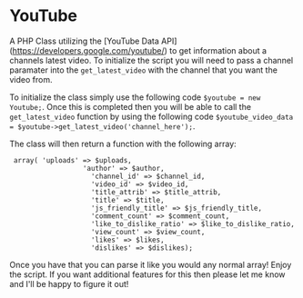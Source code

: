 YouTube
=======

A PHP Class utilizing the [YouTube Data API] (https://developers.google.com/youtube/) to get information about a channels latest video. To initialize the script you will need to pass a channel paramater into the `get_latest_video` with the channel that you want the video from.

To initialize the class simply use the following code `$youtube = new Youtube;`. Once this is completed then you will be able to call the `get_latest_video` function by using the following code `$youtube_video_data = $youtube->get_latest_video('channel_here');`.

The class will then return a function with the following array:

     array(	'uploads' => $uploads, 
					  'author' => $author, 
						'channel_id' => $channel_id,
						'video_id' => $video_id, 
						'title_attrib' => $title_attrib, 
						'title' => $title,
						'js_friendly_title' => $js_friendly_title, 
						'comment_count' => $comment_count, 
						'like_to_dislike_ratio' => $like_to_dislike_ratio,
						'view_count' => $view_count,
						'likes' => $likes,
						'dislikes' => $dislikes);
								
Once you have that you can parse it like you would any normal array! Enjoy the script. If you want additional features for this then please let me know and I'll be happy to figure it out!
